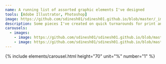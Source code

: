 ```yaml
---
name: A running list of assorted graphic elements I've designed
tools: [Adobe Illustrator, Photoshop]
image: https://github.com/sdinesh01/sdinesh01.github.io/blob/master/_images/gender_powerArtboard%202.png?raw=true
description: Some pieces I've created on quick turnarounds for print and gallery-style displays.
carousels:
  - images: 
    - image: https://github.com/sdinesh01/sdinesh01.github.io/blob/master/_images/allsnow3Artboard%201.png?raw=true
    - image: https://github.com/sdinesh01/sdinesh01.github.io/blob/master/_images/gender_powerArtboard%201.png?raw=true
---
```


{% include elements/carousel.html height="70" unit="%" number="1" %}
